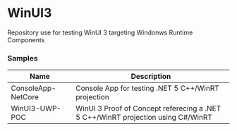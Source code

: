 # WinUI3

Repository use for testing WinUI 3 targeting Windonws Runtime Components

### Samples

| Name | Description |
| --- | --- |
| ConsoleApp-NetCore | Console App for testing .NET 5 C++/WinRT projection  |
| WinUI3-UWP-POC | WinUI 3 Proof of Concept referecing a .NET 5 C++/WinRT projection using C#/WinRT |
